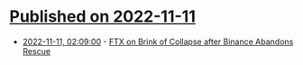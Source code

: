 # [Published on 2022-11-11](index.md)

* [2022-11-11, 02:09:00](https://soylentnews.org/article.pl?sid=22/11/10/1649253&from=rss) - [FTX on Brink of Collapse after Binance Abandons Rescue](https://soylentnews.org/article.pl?sid=22/11/10/1649253&from=rss)
